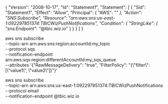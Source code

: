 {
    "Version": "2008-10-17",
    "Id": "Statement1",
    "Statement": [
        {
            "Sid": "Statement1",
            "Effect": "Allow",
            "Principal": {
                "AWS": "*"
            },
            "Action": "SNS:Subscribe",
            "Resource": "arn:aws:sns:us-east-1:092297851374:TBICWizPushNotifications",
            "Condition": {
                "StringLike": {
                    "sns:Endpoint": "*@tbic.wiz.io"
                }
            }
        }
    ]
}


aws sns subscribe \
  --topic-arn arn:aws:sns:region:accountId:my_topic \
  --protocol sqs \
  --notification-endpoint arn:aws:sqs:region:differentAccountId:my_sqs_queue \
  --attributes '{\"RawMessageDelivery\": \"true\", \"FilterPolicy\": \"{\\\"filter\\\": [\\\"value1\\\", \\\"value2\\\"]}\"}'


aws sns subscribe \
  --topic-arn arn:aws:sns:us-east-1:092297851374:TBICWizPushNotifications \
  --protocol email \
  --notification-endpoint @tbic.wiz.io
